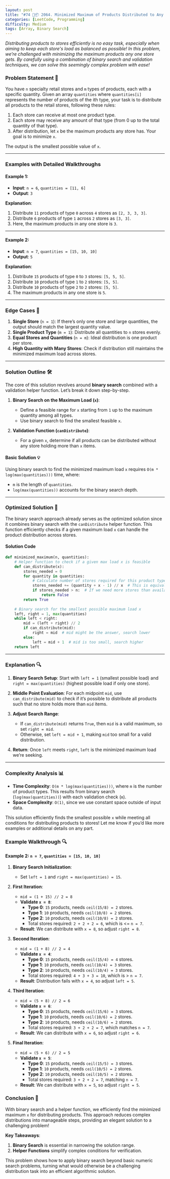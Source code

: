 ```yaml
---
layout: post  
title: "#74 🚚📦 2064. Minimized Maximum of Products Distributed to Any Store 🧠🚀"  
categories: [LeetCode, Programming]
difficulty: Medium
tags: [Array, Binary Search]
---
```



_Distributing products to stores efficiently is no easy task, especially when aiming to keep each store's load as balanced as possible! In this problem, we’re challenged with minimizing the maximum products any one store gets. By carefully using a combination of binary search and validation techniques, we can solve this seemingly complex problem with ease!_

### Problem Statement 📝

You have `n` specialty retail stores and `m` types of products, each with a specific quantity. Given an array `quantities` where `quantities[i]` represents the number of products of the ith type, your task is to distribute all products to the retail stores, following these rules:

1. Each store can receive at most one product type.
2. Each store may receive any amount of that type (from 0 up to the total quantity of that type).
3. After distribution, let `x` be the maximum products any store has. Your goal is to minimize `x`.

The output is the smallest possible value of `x`.

---

### Examples with Detailed Walkthroughs

#### Example 1:

- **Input**: `n = 6`, `quantities = [11, 6]`
- **Output**: `3`

**Explanation**:
1. Distribute `11` products of type `0` across `4` stores as `[2, 3, 3, 3]`.
2. Distribute `6` products of type `1` across `2` stores as `[3, 3]`.
3. Here, the maximum products in any one store is `3`.

---

#### Example 2:

- **Input**: `n = 7`, `quantities = [15, 10, 10]`
- **Output**: `5`

**Explanation**:
1. Distribute `15` products of type `0` to `3` stores: `[5, 5, 5]`.
2. Distribute `10` products of type `1` to `2` stores: `[5, 5]`.
3. Distribute `10` products of type `2` to `2` stores: `[5, 5]`.
4. The maximum products in any one store is `5`.

---

### Edge Cases 🚧

1. **Single Store** (`n = 1`): If there’s only one store and large quantities, the output should match the largest quantity value.
2. **Single Product Type** (`m = 1`): Distribute all quantities to `n` stores evenly.
3. **Equal Stores and Quantities** (`n = m`): Ideal distribution is one product per store.
4. **High Quantity with Many Stores**: Check if distribution still maintains the minimized maximum load across stores.

---

### Solution Outline 🛠️

The core of this solution revolves around **binary search** combined with a validation helper function. Let’s break it down step-by-step.

1. **Binary Search on the Maximum Load (`x`)**:
   - Define a feasible range for `x` starting from `1` up to the maximum quantity among all types.
   - Use binary search to find the smallest feasible `x`.

2. **Validation Function (`canDistribute`)**:
   - For a given `x`, determine if all products can be distributed without any store holding more than `x` items.

#### Basic Solution 💡

Using binary search to find the minimized maximum load `x` requires `O(m * log(max(quantities)))` time, where:
- `m` is the length of `quantities`.
- `log(max(quantities))` accounts for the binary search depth.

---

### Optimized Solution 🚀

The binary search approach already serves as the optimized solution since it combines binary search with the `canDistribute` helper function. This function efficiently checks if a given maximum load `x` can handle the product distribution across stores.

#### Solution Code

```python
def minimized_maximum(n, quantities):
    # Helper function to check if a given max load x is feasible
    def can_distribute(x):
        stores_needed = 0
        for quantity in quantities:
            # Calculate number of stores required for this product type at load x
            stores_needed += (quantity + x - 1) // x  # This is equivalent to ceiling division
            if stores_needed > n:  # If we need more stores than available
                return False
        return True
    
    # Binary search for the smallest possible maximum load x
    left, right = 1, max(quantities)
    while left < right:
        mid = (left + right) // 2
        if can_distribute(mid):
            right = mid  # mid might be the answer, search lower
        else:
            left = mid + 1  # mid is too small, search higher
    return left
```

---

### Explanation 🔍

1. **Binary Search Setup**: Start with `left = 1` (smallest possible load) and `right = max(quantities)` (highest possible load if only one store).
2. **Middle Point Evaluation**: For each midpoint `mid`, use `can_distribute(mid)` to check if it’s possible to distribute all products such that no store holds more than `mid` items.
3. **Adjust Search Range**:
   - If `can_distribute(mid)` returns `True`, then `mid` is a valid maximum, so set `right = mid`.
   - Otherwise, set `left = mid + 1`, making `mid` too small for a valid distribution.

4. **Return**: Once `left` meets `right`, `left` is the minimized maximum load we’re seeking. 

---

### Complexity Analysis 📊

- **Time Complexity**: `O(m * log(max(quantities)))`, where `m` is the number of product types. This results from binary search (`log(max(quantities))`) with each validation check (`m`).
- **Space Complexity**: `O(1)`, since we use constant space outside of input data.

This solution efficiently finds the smallest possible `x` while meeting all conditions for distributing products to stores! Let me know if you’d like more examples or additional details on any part.

### Example Walkthrough 🔍

#### Example 2: `n = 7`, `quantities = [15, 10, 10]`

1. **Binary Search Initialization**:
   - Set `left = 1` and `right = max(quantities) = 15`.

2. **First Iteration**:
   - `mid = (1 + 15) // 2 = 8`
   - **Validate `x = 8`**:
     - **Type 0**: `15` products, needs `ceil(15/8) = 2` stores.
     - **Type 1**: `10` products, needs `ceil(10/8) = 2` stores.
     - **Type 2**: `10` products, needs `ceil(10/8) = 2` stores.
     - Total stores required: `2 + 2 + 2 = 6`, which is <= `n = 7`.
   - **Result**: We can distribute with `x = 8`, so adjust `right = 8`.

3. **Second Iteration**:
   - `mid = (1 + 8) // 2 = 4`
   - **Validate `x = 4`**:
     - **Type 0**: `15` products, needs `ceil(15/4) = 4` stores.
     - **Type 1**: `10` products, needs `ceil(10/4) = 3` stores.
     - **Type 2**: `10` products, needs `ceil(10/4) = 3` stores.
     - Total stores required: `4 + 3 + 3 = 10`, which is > `n = 7`.
   - **Result**: Distribution fails with `x = 4`, so adjust `left = 5`.

4. **Third Iteration**:
   - `mid = (5 + 8) // 2 = 6`
   - **Validate `x = 6`**:
     - **Type 0**: `15` products, needs `ceil(15/6) = 3` stores.
     - **Type 1**: `10` products, needs `ceil(10/6) = 2` stores.
     - **Type 2**: `10` products, needs `ceil(10/6) = 2` stores.
     - Total stores required: `3 + 2 + 2 = 7`, which matches `n = 7`.
   - **Result**: We can distribute with `x = 6`, so adjust `right = 6`.

5. **Final Iteration**:
   - `mid = (5 + 6) // 2 = 5`
   - **Validate `x = 5`**:
     - **Type 0**: `15` products, needs `ceil(15/5) = 3` stores.
     - **Type 1**: `10` products, needs `ceil(10/5) = 2` stores.
     - **Type 2**: `10` products, needs `ceil(10/5) = 2` stores.
     - Total stores required: `3 + 2 + 2 = 7`, matching `n = 7`.
   - **Result**: We can distribute with `x = 5`, so adjust `right = 5`.

### Conclusion 🎯

With binary search and a helper function, we efficiently find the minimized maximum `x` for distributing products. This approach reduces complex distributions into manageable steps, providing an elegant solution to a challenging problem!

**Key Takeaways**:
1. **Binary Search** is essential in narrowing the solution range.
2. **Helper Functions** simplify complex conditions for verification.

This problem shows how to apply binary search beyond basic numeric search problems, turning what would otherwise be a challenging distribution task into an efficient algorithmic solution.
